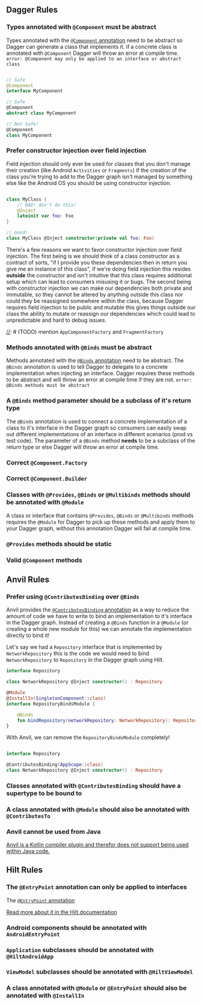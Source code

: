 ## Dagger Rules

[//]: # (TODO add sources or links for rules that them)

### Types annotated with `@Component` must be abstract

Types annotated with the [`@Component` annotation](https://dagger.dev/api/latest/dagger/Component.html) need to be
abstract so Dagger can
generate a class that implements it. if a concrete class is annotated with `@Component` Dagger will throw an error at
compile time. `error: @Component may only be applied to an interface or abstract class`

```kotlin

// Safe
@Component
interface MyComponent

// Safe
@Component
abstract class MyComponent

// Not Safe!
@Component
class MyComponent
```

### Prefer constructor injection over field injection

Field injection should only ever be used for classes that you don't manage their creation (like Android `Activities`
or `Fragments`)
if the creation of the class you're trying to add to the Dagger graph isn't managed by something else like the Android
OS you should be using constructor injection.

```kotlin 

class MyClass {
    // BAD! don't do this!
    @Inject
    lateinit var foo: Foo
}

// Good!
class MyClass @Inject constructor(private val foo: Foo)

```

There's a few reasons we want to favor constructor injection over field injection. The first being is we should think of
a class constructor as a contract of sorts, "if I provide you these dependencies then in return you give me an instance
of this class", if we're doing field injection this resides **outside** the constructor and isn't intuitive that this
class requires additional setup which can lead to consumers misusing it or bugs. The second being with constructor
injection we can make our dependencies both private and immutable, so they cannot be altered by anything outside this
class nor could they be reassigned somewhere within the class, because Dagger requires field injection to be public and
mutable this gives things outside our class the ability to mutate or reassign our dependencies which could lead to
unpredictable and hard to debug issues.

[//]: # (TODO) mention `AppComponentFactory` and `FragmentFactory`

### Methods annotated with `@Binds` must be abstract

Methods annotated with the [`@Binds` annotation](https://dagger.dev/api/latest/dagger/Binds.html) need to be abstract.
The `@Binds` annotation is used to tell Dagger to delegate to a concrete implementation when injecting an interface.
Dagger requires these methods to be abstract and will throw an error at compile time if they are
not. `error: @Binds methods must be abstract`

### A `@Binds` method parameter should be a subclass of it's return type

The `@Binds` annotation is used to connect a concrete implementation of a class to it's interface in the Dagger graph so
consumers can easily swap out different implementations of an interface in different scenarios (prod vs test code). The
parameter of a `@Binds` method **needs** to be a subclass of the return type or else Dagger will throw an error at
compile time.

### Correct `@Component.Factory`

### Correct `@Component.Builder`

### Classes with `@Provides`, `@Binds` or `@Multibinds` methods should be annotated with `@Module`

A class or interface that contains `@Provides`, `@Binds` or `@Multibinds` methods requires the `@Module` for Dagger to
pick up these methods and apply them to your Dagger graph, without this annotation Dagger will fail at compile time.

### `@Provides` methods should be static

### Valid `@Component` methods

## Anvil Rules

### Prefer using `@ContributesBinding` over `@Binds`

Anvil provides
the [`@ContributesBinding` annotation](https://github.com/square/anvil/blob/main/annotations/src/main/java/com/squareup/anvil/annotations/ContributesBinding.kt)
as a way to reduce the amount of code we have to write to bind an implementation to it's interface in the Dagger graph.
Instead of creating a `@Binds` function in a `@Module` (or creating a whole new module for this) we can annotate the
implementation directly to bind it!

Let's say we had a `Repository` interface that is implemented by `NetworkRepository` this is the code we would need
to bind `NetworkRepository` to `Repository` in the Dagger graph using Hilt.

```kotlin
interface Repository

class NetworkRepository @Inject constructor() : Repository

@Module
@InstallIn(SingletonComponent::class)
interface RepositoryBindsModule {

    @Binds
    fun bindRepository(networkRepository: NetworkRepository): Repository
}
```

With Anvil, we can remove the `RepositoryBindsModule` completely!

```kotlin

interface Repository

@ContributesBinding(AppScope::class)
class NetworkRepository @Inject constructor() : Repository
```

### Classes annotated with `@ContributesBinding` should have a supertype to be bound to

### A class annotated with `@Module` should also be annotated with `@ContributesTo`

### Anvil cannot be used from Java

[Anvil is a Kotlin compiler plugin and therefor does not support being used within Java code.](https://github.com/square/anvil#no-java-support)

## Hilt Rules

### The `@EntryPoint` annotation can only be applied to interfaces

The [`@EntryPoint` annotation](https://dagger.dev/api/latest/dagger/hilt/EntryPoint.html)

[Read more about it in the Hilt documentation](https://dagger.dev/hilt/entry-points)

### Android components should be annotated with `AndroidEntryPoint`

### `Application` subclasses should be annotated with `@HiltAndroidApp`

### `ViewModel` subclasses should be annotated with `@HiltViewModel`

### A class annotated with `@Module` or `@EntryPoint` should also be annotated with `@InstallIn`

